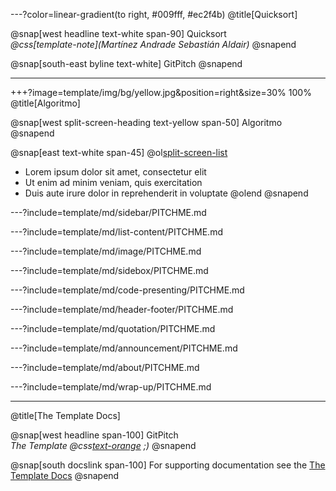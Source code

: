 ---?color=linear-gradient(to right, #009fff, #ec2f4b)
@title[Quicksort]

@snap[west headline text-white span-90]
Quicksort<br>*@css[template-note](Martínez Andrade Sebastián Aldair)*
@snapend

@snap[south-east byline  text-white]
GitPitch
@snapend

---

+++?image=template/img/bg/yellow.jpg&position=right&size=30% 100%
@title[Algoritmo]

@snap[west split-screen-heading text-yellow span-50]
Algoritmo
@snapend

@snap[east text-white span-45]
@ol[split-screen-list](false)
- Lorem ipsum dolor sit amet, consectetur elit
- Ut enim ad minim veniam, quis exercitation
- Duis aute irure dolor in reprehenderit in voluptate
@olend
@snapend

---?include=template/md/sidebar/PITCHME.md

---?include=template/md/list-content/PITCHME.md

---?include=template/md/image/PITCHME.md

---?include=template/md/sidebox/PITCHME.md

---?include=template/md/code-presenting/PITCHME.md

---?include=template/md/header-footer/PITCHME.md

---?include=template/md/quotation/PITCHME.md

---?include=template/md/announcement/PITCHME.md

---?include=template/md/about/PITCHME.md

---?include=template/md/wrap-up/PITCHME.md

---
@title[The Template Docs]

@snap[west headline span-100]
GitPitch<br>*The Template @css[text-orange](End) ;)*
@snapend

@snap[south docslink span-100]
For supporting documentation see the [The Template Docs](https://gitpitch.com/docs/the-template)
@snapend
